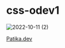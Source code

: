 # css-odev1
![2022-10-11 (2)](https://user-images.githubusercontent.com/93201374/195052757-b9c32f77-ca11-4604-99fb-6c2e230a9055.png)


[Patika.dev](https://www.patika.dev/)
